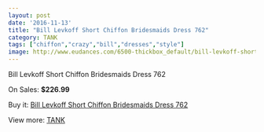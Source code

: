 ```yaml
---
layout: post
date: '2016-11-13'
title: "Bill Levkoff Short Chiffon Bridesmaids Dress 762"
category: TANK
tags: ["chiffon","crazy","bill","dresses","style"]
image: http://www.eudances.com/6500-thickbox_default/bill-levkoff-short-chiffon-bridesmaids-dress-762.jpg
---
```

Bill Levkoff Short Chiffon Bridesmaids Dress 762

On Sales: **$226.99**
<a href="https://www.eudances.com/en/tank/2378-bill-levkoff-short-chiffon-bridesmaids-dress-762.html"><amp-img layout="responsive" width="600" height="600" src="//www.eudances.com/6500-thickbox_default/bill-levkoff-short-chiffon-bridesmaids-dress-762.jpg" alt="Bill Levkoff Short Chiffon Bridesmaids Dress 762 0" /></a>
<a href="https://www.eudances.com/en/tank/2378-bill-levkoff-short-chiffon-bridesmaids-dress-762.html"><amp-img layout="responsive" width="600" height="600" src="//www.eudances.com/6501-thickbox_default/bill-levkoff-short-chiffon-bridesmaids-dress-762.jpg" alt="Bill Levkoff Short Chiffon Bridesmaids Dress 762 1" /></a>

Buy it: [Bill Levkoff Short Chiffon Bridesmaids Dress 762](https://www.eudances.com/en/tank/2378-bill-levkoff-short-chiffon-bridesmaids-dress-762.html "Bill Levkoff Short Chiffon Bridesmaids Dress 762")

View more: [TANK](https://www.eudances.com/en/28-tank "TANK")